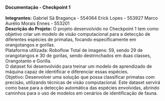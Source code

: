 <b>Documentação - Checkpoint 1</b> 
<br>
<br>
<b>Integrantes:</b> Gabriel Sá Bragança - 554064 Erick Lopes - 553927 Marco Aurélio Morais Ennes - 553201
<br>
<b>Descrição do Projeto:</b> O projeto desenvolvido no Checkpoint 1 tem como objetivo criar um modelo de visão computacional para a detecção de 
diferentes espécies de primatas, focando especificamente em orangotangos e gorilas. 
<br>
Plataforma utilizada: Roboflow Total de imagens: 59, sendo 29 de orangotangos e 30 de gorilas, sendo destrinchados em duas classes, Orangotanto e Gorilla.
<br>
O dataset foi desenvolvido para treinar um modelo de aprendizado de máquina capaz de identificar e diferenciar essas espécies.
<br>
Objetivo: Desenvolver uma solução que possa classificar primatas com precisão, utilizando técnicas de visão computacional. 
Este dataset servirá como base para a detecção automática das espécies envolvidas, abrindo caminhos para o uso de modelos em cenários de identificação de fauna.

